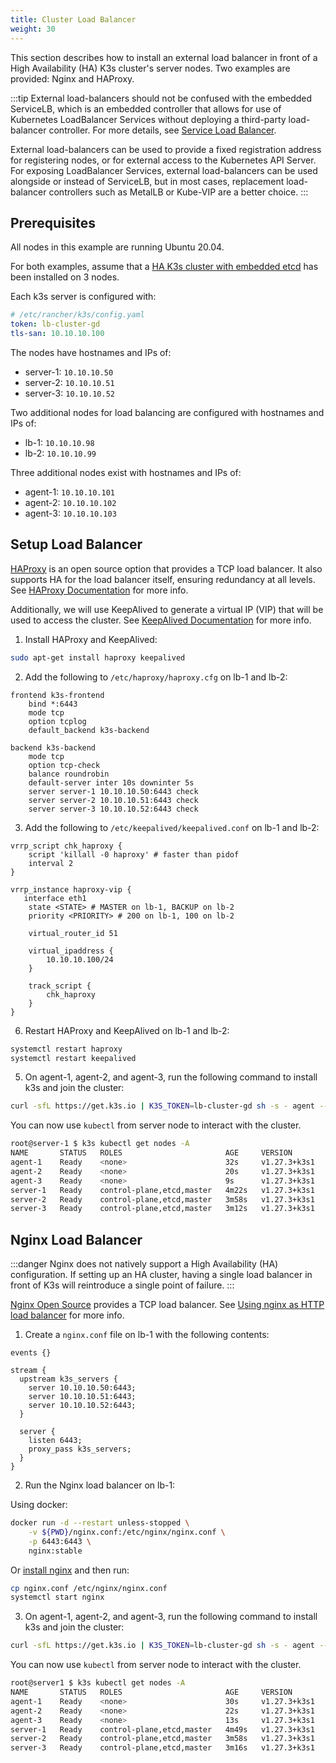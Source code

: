 ```yaml
---
title: Cluster Load Balancer
weight: 30
---
```



This section describes how to install an external load balancer in front of a High Availability (HA) K3s cluster's server nodes. Two examples are provided: Nginx and HAProxy.

:::tip
External load-balancers should not be confused with the embedded ServiceLB, which is an embedded controller that allows for use of Kubernetes LoadBalancer Services without deploying a third-party load-balancer controller. For more details, see [Service Load Balancer](../networking/networking.md#service-load-balancer). 

External load-balancers can be used to provide a fixed registration address for registering nodes, or for external access to the Kubernetes API Server. For exposing LoadBalancer Services, external load-balancers can be used alongside or instead of ServiceLB, but in most cases, replacement load-balancer controllers such as MetalLB or Kube-VIP are a better choice.
:::

## Prerequisites

All nodes in this example are running Ubuntu 20.04.

For both examples, assume that a [HA K3s cluster with embedded etcd](../datastore/ha-embedded.md) has been installed on 3 nodes.

Each k3s server is configured with:
```yaml
# /etc/rancher/k3s/config.yaml
token: lb-cluster-gd
tls-san: 10.10.10.100
```

The nodes have hostnames and IPs of: 
* server-1: `10.10.10.50`
* server-2: `10.10.10.51`
* server-3: `10.10.10.52`


Two additional nodes for load balancing are configured with hostnames and IPs of:
* lb-1: `10.10.10.98`
* lb-2: `10.10.10.99`

Three additional nodes exist with hostnames and IPs of:
* agent-1: `10.10.10.101`
* agent-2: `10.10.10.102`
* agent-3: `10.10.10.103`

## Setup Load Balancer
<Tabs>
<TabItem value="HAProxy" default>

[HAProxy](http://www.haproxy.org/) is an open source option that provides a TCP load balancer. It also supports HA for the load balancer itself, ensuring redundancy at all levels. See [HAProxy Documentation](http://docs.haproxy.org/2.8/intro.html) for more info.

Additionally, we will use KeepAlived to generate a virtual IP (VIP) that will be used to access the cluster. See [KeepAlived Documentation](https://www.keepalived.org/manpage.html) for more info.



1) Install HAProxy and KeepAlived:

```bash
sudo apt-get install haproxy keepalived
```

2) Add the following to `/etc/haproxy/haproxy.cfg` on lb-1 and lb-2:

```
frontend k3s-frontend
    bind *:6443
    mode tcp
    option tcplog
    default_backend k3s-backend

backend k3s-backend
    mode tcp
    option tcp-check
    balance roundrobin
    default-server inter 10s downinter 5s
    server server-1 10.10.10.50:6443 check
    server server-2 10.10.10.51:6443 check
    server server-3 10.10.10.52:6443 check
```
3) Add the following to `/etc/keepalived/keepalived.conf` on lb-1 and lb-2:

```
vrrp_script chk_haproxy {
    script 'killall -0 haproxy' # faster than pidof
    interval 2
}

vrrp_instance haproxy-vip {
   interface eth1
    state <STATE> # MASTER on lb-1, BACKUP on lb-2
    priority <PRIORITY> # 200 on lb-1, 100 on lb-2

    virtual_router_id 51

    virtual_ipaddress {
        10.10.10.100/24
    }

    track_script {
        chk_haproxy
    }
}
```

6) Restart HAProxy and KeepAlived on lb-1 and lb-2:

```bash
systemctl restart haproxy
systemctl restart keepalived
```

5) On agent-1, agent-2, and agent-3, run the following command to install k3s and join the cluster:

```bash
curl -sfL https://get.k3s.io | K3S_TOKEN=lb-cluster-gd sh -s - agent --server https://10.10.10.100:6443
```

You can now use `kubectl` from server node to interact with the cluster.
```bash
root@server-1 $ k3s kubectl get nodes -A
NAME       STATUS   ROLES                       AGE     VERSION
agent-1    Ready    <none>                      32s     v1.27.3+k3s1
agent-2    Ready    <none>                      20s     v1.27.3+k3s1
agent-3    Ready    <none>                      9s      v1.27.3+k3s1
server-1   Ready    control-plane,etcd,master   4m22s   v1.27.3+k3s1
server-2   Ready    control-plane,etcd,master   3m58s   v1.27.3+k3s1
server-3   Ready    control-plane,etcd,master   3m12s   v1.27.3+k3s1
```

</TabItem>

<TabItem value="Nginx">

## Nginx Load Balancer

:::danger
Nginx does not natively support a High Availability (HA) configuration. If setting up an HA cluster, having a single load balancer in front of K3s will reintroduce a single point of failure.
:::

[Nginx Open Source](http://nginx.org/) provides a TCP load balancer. See [Using nginx as HTTP load balancer](https://nginx.org/en/docs/http/load_balancing.html) for more info.

1) Create a `nginx.conf` file on lb-1 with the following contents:

```
events {}

stream {
  upstream k3s_servers {
    server 10.10.10.50:6443;
    server 10.10.10.51:6443;
    server 10.10.10.52:6443;
  }

  server {
    listen 6443;
    proxy_pass k3s_servers;
  }
}
```

2) Run the Nginx load balancer on lb-1:

Using docker:

```bash
docker run -d --restart unless-stopped \
    -v ${PWD}/nginx.conf:/etc/nginx/nginx.conf \
    -p 6443:6443 \
    nginx:stable
```

Or [install nginx](https://docs.nginx.com/nginx/admin-guide/installing-nginx/installing-nginx-open-source/) and then run:

```bash
cp nginx.conf /etc/nginx/nginx.conf
systemctl start nginx
```

3) On agent-1, agent-2, and agent-3, run the following command to install k3s and join the cluster:

```bash
curl -sfL https://get.k3s.io | K3S_TOKEN=lb-cluster-gd sh -s - agent --server https://10.10.10.99:6443
```

You can now use `kubectl` from server node to interact with the cluster.
```bash
root@server1 $ k3s kubectl get nodes -A
NAME       STATUS   ROLES                       AGE     VERSION
agent-1    Ready    <none>                      30s     v1.27.3+k3s1
agent-2    Ready    <none>                      22s     v1.27.3+k3s1
agent-3    Ready    <none>                      13s     v1.27.3+k3s1
server-1   Ready    control-plane,etcd,master   4m49s   v1.27.3+k3s1
server-2   Ready    control-plane,etcd,master   3m58s   v1.27.3+k3s1
server-3   Ready    control-plane,etcd,master   3m16s   v1.27.3+k3s1
```
</TabItem>
</Tabs>